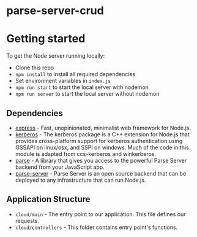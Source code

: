 # parse-server-crud

# Getting started

To get the Node server running locally:

- Clone this repo
- `npm install` to install all required dependencies
- Set environment variables in `index.js`
- `npm run start` to start the local server with nodemon
- `npm run server` to start the local server without nodemon

## Dependencies

- [express](https://www.npmjs.com/package/express) - Fast, unopinionated, minimalist web framework for Node.js.
- [kerberos](https://www.npmjs.com/package/kerberos) - The kerberos package is a C++ extension for Node.js that provides cross-platform support for kerberos authentication using GSSAPI on linux/osx, and SSPI on windows. Much of the code in this module is adapted from ccs-kerberos and winkerberos.
- [parse](https://www.npmjs.com/package/parse) - A library that gives you access to the powerful Parse Server backend from your JavaScript app.
- [parse-server](https://www.npmjs.com/package/parse-server) - Parse Server is an open source backend that can be deployed to any infrastructure that can run Node.js.

## Application Structure

- `cloud/main` - The entry point to our application. This file defines our requests.
- `cloud/controllers` - This folder contains entry point's functions.